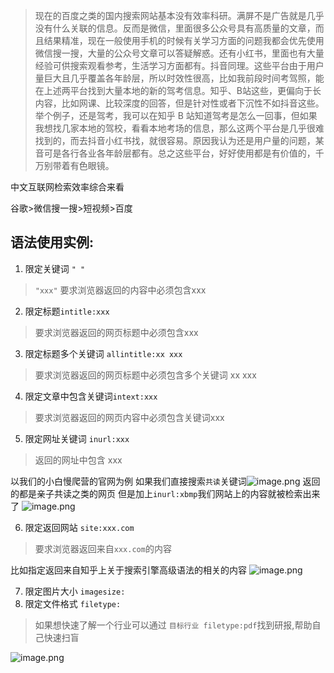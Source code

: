 > 现在的百度之类的国内搜索网站基本没有效率科研。满屏不是广告就是几乎没有什么关联的信息。反而是微信，里面很多公众号具有高质量的文章，而且结果精准，现在一般使用手机的时候有关学习方面的问题我都会优先使用微信搜一搜，大量的公众号文章可以答疑解惑。还有小红书，里面也有大量经验可供搜索观看参考，生活学习方面都有。抖音同理。这些平台由于用户量巨大且几乎覆盖各年龄层，所以时效性很高，比如我前段时间考驾照，能在上述两平台找到大量本地的新的驾考信息。知乎、B站这些，更偏向于长内容，比如网课、比较深度的回答，但是针对性或者下沉性不如抖音这些。举个例子，还是驾考，我可以在知乎 B 站知道驾考是怎么一回事，但如果我想找几家本地的驾校，看看本地考场的信息，那么这两个平台是几乎很难找到的，而去抖音小红书找，就很容易。原因我认为还是用户量的问题，某音可是各行各业各年龄层都有。总之这些平台，好好使用都是有价值的，千万别带着有色眼镜。

中文互联网检索效率综合来看

谷歌>微信搜一搜>短视频>百度



## 语法使用实例:

1. 限定关键词 `" "`
> `"xxx"` 要求浏览器返回的内容中必须包含xxx

2. 限定标题`intitle:xxx`
> 要求浏览器返回的网页标题中必须包含xxx

3. 限定标题多个关键词 `allintitle:xx xxx`
> 要求浏览器返回的网页标题中必须包含多个关键词 xx xxx

4. 限定文章中包含关键词`intext:xxx`
>要求浏览器返回的网页内容中必须包含关键词xxx

5. 限定网址关键词 `inurl:xxx`
>返回的网址中包含 xxx

以我们的小白慢爬营的官网为例
如果我们直接搜索`共读`关键词![image.png](https://picstore-of-ambi.oss-cn-shanghai.aliyuncs.com/img/20231031151044.png)
返回的都是亲子共读之类的网页
但是加上`inurl:xbmp`我们网站上的内容就被检索出来了
![image.png](https://picstore-of-ambi.oss-cn-shanghai.aliyuncs.com/img/20231031150854.png)

6. 限定返回网站 `site:xxx.com`
> 要求浏览器返回来自`xxx.com`的内容

比如指定返回来自知乎上关于搜索引擎高级语法的相关的内容
![image.png](https://picstore-of-ambi.oss-cn-shanghai.aliyuncs.com/img/20231031150115.png)

7. 限定图片大小 `imagesize:`
8. 限定文件格式 `filetype:`
>如果想快速了解一个行业可以通过 `目标行业 filetype:pdf`找到研报,帮助自己快速扫盲

![image.png](https://picstore-of-ambi.oss-cn-shanghai.aliyuncs.com/img/20231031163816.png)

